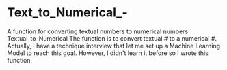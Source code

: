 # Text_to_Numerical_-
A function for converting textual numbers to numerical numbers
Textual_to_Numerical
The function is to convert textual # to a numerical #.
Actually, I have a technique interview that let me set up a Machine Learning Model to reach this goal. However, I didn't learn it before so I wrote this function.
